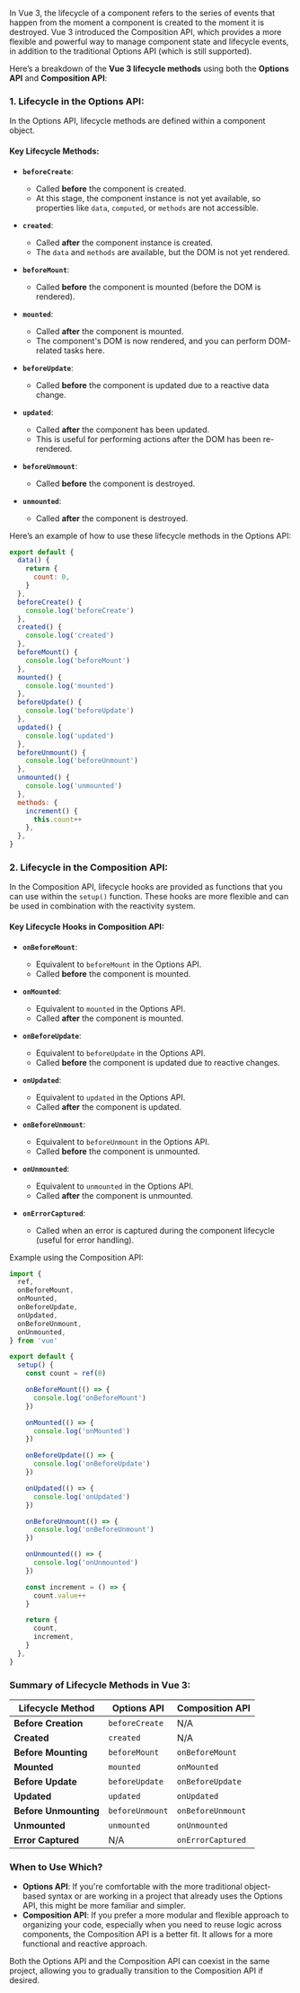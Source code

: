 In Vue 3, the lifecycle of a component refers to the series of events that happen from the moment a component is created to the moment it is destroyed. Vue 3 introduced the Composition API, which provides a more flexible and powerful way to manage component state and lifecycle events, in addition to the traditional Options API (which is still supported).

Here’s a breakdown of the **Vue 3 lifecycle methods** using both the **Options API** and **Composition API**:

### 1. **Lifecycle in the Options API**:

In the Options API, lifecycle methods are defined within a component object.

#### Key Lifecycle Methods:

- **`beforeCreate`**:
  - Called **before** the component is created.
  - At this stage, the component instance is not yet available, so properties like `data`, `computed`, or `methods` are not accessible.
- **`created`**:
  - Called **after** the component instance is created.
  - The `data` and `methods` are available, but the DOM is not yet rendered.
- **`beforeMount`**:
  - Called **before** the component is mounted (before the DOM is rendered).
- **`mounted`**:

  - Called **after** the component is mounted.
  - The component's DOM is now rendered, and you can perform DOM-related tasks here.

- **`beforeUpdate`**:
  - Called **before** the component is updated due to a reactive data change.
- **`updated`**:

  - Called **after** the component has been updated.
  - This is useful for performing actions after the DOM has been re-rendered.

- **`beforeUnmount`**:
  - Called **before** the component is destroyed.
- **`unmounted`**:
  - Called **after** the component is destroyed.

Here’s an example of how to use these lifecycle methods in the Options API:

```javascript
export default {
  data() {
    return {
      count: 0,
    }
  },
  beforeCreate() {
    console.log('beforeCreate')
  },
  created() {
    console.log('created')
  },
  beforeMount() {
    console.log('beforeMount')
  },
  mounted() {
    console.log('mounted')
  },
  beforeUpdate() {
    console.log('beforeUpdate')
  },
  updated() {
    console.log('updated')
  },
  beforeUnmount() {
    console.log('beforeUnmount')
  },
  unmounted() {
    console.log('unmounted')
  },
  methods: {
    increment() {
      this.count++
    },
  },
}
```

### 2. **Lifecycle in the Composition API**:

In the Composition API, lifecycle hooks are provided as functions that you can use within the `setup()` function. These hooks are more flexible and can be used in combination with the reactivity system.

#### Key Lifecycle Hooks in Composition API:

- **`onBeforeMount`**:

  - Equivalent to `beforeMount` in the Options API.
  - Called **before** the component is mounted.

- **`onMounted`**:

  - Equivalent to `mounted` in the Options API.
  - Called **after** the component is mounted.

- **`onBeforeUpdate`**:

  - Equivalent to `beforeUpdate` in the Options API.
  - Called **before** the component is updated due to reactive changes.

- **`onUpdated`**:

  - Equivalent to `updated` in the Options API.
  - Called **after** the component is updated.

- **`onBeforeUnmount`**:

  - Equivalent to `beforeUnmount` in the Options API.
  - Called **before** the component is unmounted.

- **`onUnmounted`**:

  - Equivalent to `unmounted` in the Options API.
  - Called **after** the component is unmounted.

- **`onErrorCaptured`**:
  - Called when an error is captured during the component lifecycle (useful for error handling).

Example using the Composition API:

```javascript
import {
  ref,
  onBeforeMount,
  onMounted,
  onBeforeUpdate,
  onUpdated,
  onBeforeUnmount,
  onUnmounted,
} from 'vue'

export default {
  setup() {
    const count = ref(0)

    onBeforeMount(() => {
      console.log('onBeforeMount')
    })

    onMounted(() => {
      console.log('onMounted')
    })

    onBeforeUpdate(() => {
      console.log('onBeforeUpdate')
    })

    onUpdated(() => {
      console.log('onUpdated')
    })

    onBeforeUnmount(() => {
      console.log('onBeforeUnmount')
    })

    onUnmounted(() => {
      console.log('onUnmounted')
    })

    const increment = () => {
      count.value++
    }

    return {
      count,
      increment,
    }
  },
}
```

### Summary of Lifecycle Methods in Vue 3:

| **Lifecycle Method**  | **Options API** | **Composition API** |
| --------------------- | --------------- | ------------------- |
| **Before Creation**   | `beforeCreate`  | N/A                 |
| **Created**           | `created`       | N/A                 |
| **Before Mounting**   | `beforeMount`   | `onBeforeMount`     |
| **Mounted**           | `mounted`       | `onMounted`         |
| **Before Update**     | `beforeUpdate`  | `onBeforeUpdate`    |
| **Updated**           | `updated`       | `onUpdated`         |
| **Before Unmounting** | `beforeUnmount` | `onBeforeUnmount`   |
| **Unmounted**         | `unmounted`     | `onUnmounted`       |
| **Error Captured**    | N/A             | `onErrorCaptured`   |

### When to Use Which?

- **Options API**: If you're comfortable with the more traditional object-based syntax or are working in a project that already uses the Options API, this might be more familiar and simpler.
- **Composition API**: If you prefer a more modular and flexible approach to organizing your code, especially when you need to reuse logic across components, the Composition API is a better fit. It allows for a more functional and reactive approach.

Both the Options API and the Composition API can coexist in the same project, allowing you to gradually transition to the Composition API if desired.
